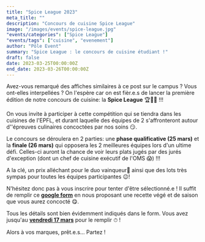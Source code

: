 ```yaml
---
title: "Spice League 2023"
meta_title: ""
description: "Concours de cuisine Spice League"
image: "/images/events/spice-league.jpg"
"events/categories": ["Spice League"]
"events/tags": ["cuisine", "evenement"]
author: "Pôle Event"
summary: "Spice League : le concours de cuisine étudiant !"
draft: false
date: 2023-03-25T00:00:00Z
end_date: 2023-03-26T00:00:00Z
---
```


Avez-vous remarqué des affiches similaires à ce post sur le campus ? Vous ont-elles interpellées ? On l'espère car on est fièr.e.s de lancer la première édition de notre concours de cuisine: la **Spice League** 🏆👨‍🍳 !!!

On vous invite à participer à cette compétition qui se tiendra dans les cuisines de l'EPFL, et durant laquelle des équipes de 2 s'affronteront autour d''épreuves culinaires concoctées par nos soins 😏.

Le concours se déroulera en 2 parties: une **phase qualificative (25 mars)** et la **finale (26 mars)** qui opposera les 2 meilleures équipes lors d'un ultime défi. Celles-ci auront la chance de voir leurs plats jugés par des jurés d'exception (dont un chef de cuisine exécutif de l'OMS 😱) !!!

A la clé, un prix alléchant pour le duo vainqueur🥇 ainsi que des lots très sympas pour toutes les équipes participantes 😉!

N'hésitez donc pas à vous inscrire pour tenter d'être sélectionné.e ! Il suffit de remplir ce <a target="_blank" href="https://docs.google.com/forms/d/e/1FAIpQLSeWM-UcXucSCiQhjvKBQ2d1ZLxf5a7bwfYsWlnPPKgXlNNfRA/viewform">**google form**</a> en nous proposant une recette végé et de saison que vous aurez concocté 😋.

Tous les détails sont bien évidemment indiqués dans le form. Vous avez jusqu'au <u>**vendredi 17 mars**</u> pour le remplir ⏱ !

Alors à vos marques, prêt.e.s... Partez !